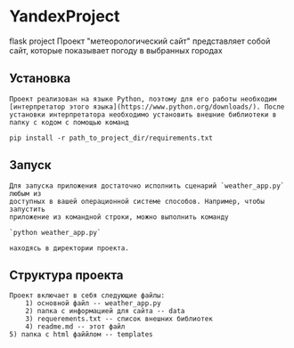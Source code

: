 # YandexProject
flask project
	Проект "метеорологический сайт" представляет собой сайт, которые показывает погоду в выбранных городах

## Установка

	Проект реализован на языке Python, поэтому для его работы необходим 
	[интерпретатор этого языка](https://www.python.org/downloads/). После 
    установки интерпретатора необходимо установить внешние библиотеки в 
    папку с кодом с помощью команд

`pip install -r path_to_project_dir/requirements.txt`

    

## Запуск

	Для запуска приложения достаточно исполнить сценарий `weather_app.py` любым из
	доступных в вашей операционной системе способов. Например, чтобы запустить
	приложение из командной строки, можно выполнить команду

	`python weather_app.py`

	находясь в директории проекта.

## Структура проекта

	Проект включает в себя следующие файлы:
		1) основной файл -- weather_app.py
		2) папка с информацией для сайта -- data
		3) requerements.txt -- список внешних библиотек
		4) readme.md -- этот файл
    5) папка с html файйлом -- templates

